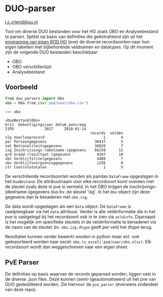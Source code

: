 # DUO-parser
l.c.vriend@uu.nl

Tool om diverse DUO bestanden voor het HO zoals OBO en Analysebestand te parsen. Splitst op basis van definities die geëxtraheerd zijn uit het [programma van eisen ROD HO](https://duo.nl/zakelijk/hoger-onderwijs/studentenadministratie/programma-van-eisen-bron-ho.jsp) (pve) de diverse recordsoorten naar hun eigen tabellen met bijbehorende veldnamen en datatypes. Op dit moment zijn de volgende DUO bestanden beschikbaar:

- OBO
- OBO verschillenlijst
- Analysebestand

## Voorbeeld

```python
from duo_parsers import Obo
obo = Obo.from_csv('pad/naar/obo.csv')

>>> obo
```
```raw
<DuoBestand|Obo>
brin  bekostigingsjaar datum_aanvraag
21PD              2017     2018-01-14
                                       records  velden
vlp Voorlooprecord                           1       4
per Persoongegevens                      36437       5
nat Nationaliteitsgegevens               36820       7
isg Inschrijvings-(deelname-)gegevens    66250      12
grd Graad-(resultaat-)gegevens            9347      10
vbt Verblijfstitelgegevens                4408       7
vbv Verblijfsvergunninggegevens           1256       8
ctr Controletotalen                          1       5
```

De verschillende recordsoorten worden als pandas `DataFrame` opgeslagen in het `DuoBestand`. De attribuutnaam voor elke recordsoort komt overeen met de sleutel zoals deze in pve is vermeld. In het OBO krijgen de inschrijvings-(deelname-)gegevens dus bv. de sleutel 'isg'. In het `Obo` object zijn deze gegevens dan te benaderen met `obo.isg`. 

De data wordt opgeslagen als een `Data` object. De `DataFrame` is raadpleegbaar via het `data` attribuut. Verder is alle veldinformatie die in het pve is vastgelegd bij het recordsoort ook in te zien via `veldinfo`. Daarnaast is het mogelijk om specifieke sleutels in de veldinformatie te benaderen via de naam van de sleutel: bv. `obo.isg.dtype` geeft per veld het dtype terug.

Resultaten kunnen verder bewerkt worden in python maar evt. ook geëxporteerd worden naar excel: `obo.to_excel('pad/naar/obo.xlsx)`. Elk recordsoort wordt dan weggeschreven naar een eigen sheet.

## PvE Parser
De definities op basis waarvan de records geparsed worden, liggen vast in de diverse .json files. Deze kunnen (semi-)geautomatiseerd uit het pve van DUO gedestilleerd worden. Zie hiervoor de `pve_parser` (eveneens onderdeel van deze repo).
